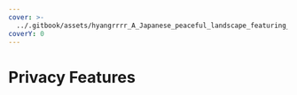 ```yaml
---
cover: >-
  ../.gitbook/assets/hyangrrrr_A_Japanese_peaceful_landscape_featuring_reeds_in_th_a3a00df0-c3f5-4755-9838-b92c0abb13e2_1.png
coverY: 0
---
```


# Privacy Features

